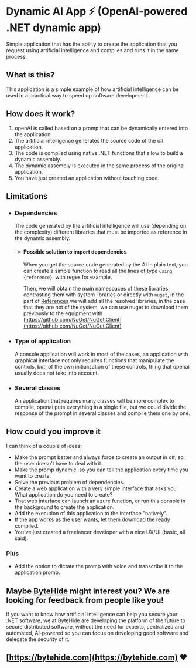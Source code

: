 # Dynamic AI App ⚡️ (OpenAI-powered .NET dynamic app)

Simple application that has the ability to create the application that you request using artificial intelligence and compiles and runs it in the same process.

## What is this?

This application is a simple example of how artificial intelligence can be used in a practical way to speed up software development.

## How does it work?

1. openAI is called based on a promp that can be dynamically entered into the application.
2. The artificial intelligence generates the source code of the c# application.
3. The code is compiled using native .NET functions that allow to build a dynamic assembly.
4. The dynamic assembly is executed in the same process of the original application.
5. You have just created an application without touching code.

## Limitations

- ### Dependencies

  The code generated by the artificial intelligence will use (depending on the complexity) different libraries that must be imported as reference in the dynamic assembly.

  - #### Possible solution to import dependencies

    When you get the source code generated by the AI in plain text, you can create a simple function to read all the lines of type `using {reference}`, with regex for example.

    Then, we will obtain the main namespaces of these libraries, contrasting them with system libraries or directly with `nuget`, in the part of [References](https://github.com/dotnetsafer/Dynamic-AI-App/blob/f75e3034efe9924b3eef6759e3a13a8d4b599848/src/Compiler.cs#L50) we will add all the resolved libraries, in the case that they are not of the system, we can use nuget to download them previously to the equipment with [https://github.com/NuGet/NuGet.Client](https://github.com/NuGet/NuGet.Client)

- ### Type of application

  A console application will work in most of the cases, an application with graphical interface not only requires functions that manipulate the controls, but, of the own initialization of these controls, thing that openai usually does not take into account.

- ### Several classes

  An application that requires many classes will be more complex to compile, openai puts everything in a single file, but we could divide the response of the prompt in several classes and compile them one by one.

## How could you improve it

I can think of a couple of ideas:

- Make the prompt better and always force to create an output in c#, so the user doesn't have to deal with it.
- Make the promp dynamic, so you can tell the application every time you want to create.
- Solve the previous problem of dependencies.
- Create a web application with a very simple interface that asks you: What application do you need to create?
- That web interface can launch an azure function, or run this console in the background to create the application.
- Add the execution of this application to the interface "natively".
- If the app works as the user wants, let them download the ready compiled.
- You've just created a freelancer developer with a nice UX/UI (basic, all said).

### Plus

- Add the option to dictate the promp with voice and transcribe it to the application promp.

## Maybe [ByteHide](https://bytehide.com) might interest you? We are looking for feedback from people like you!

If you want to know how artificial intelligence can help you secure your .NET software, we at ByteHide are developing the platform of the future to secure distributed software, without the need for experts, centralized and automated, AI-powered so you can focus on developing good software and delegate the security of it.

## [https://bytehide.com](https://bytehide.com) ♥️
